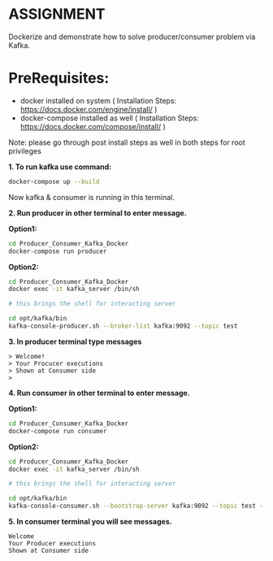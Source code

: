 # ASSIGNMENT
 Dockerize and demonstrate how to solve producer/consumer problem via Kafka. 

# PreRequisites:

* docker installed on system ( Installation Steps: https://docs.docker.com/engine/install/ )
* docker-compose installed as well ( Installation Steps: https://docs.docker.com/compose/install/ )

Note: please go through post install steps as well in both steps for root privileges

**1. To run kafka use command:**

```bash
docker-compose up --build
```

Now kafka & consumer is running in this terminal.

**2. Run producer in other terminal to enter message.**

**Option1:**

```bash
cd Producer_Consumer_Kafka_Docker
docker-compose run producer
```

**Option2:**

```bash
cd Producer_Consumer_Kafka_Docker
docker exec -it kafka_server /bin/sh

# this brings the shell for interacting server

cd opt/kafka/bin
kafka-console-producer.sh --broker-list kafka:9092 --topic test

```


**3. In producer terminal type messages**

```text
> Welcome!
> Your Procucer executions
> Shown at Consumer side
>
```

**4. Run consumer in other terminal to enter message.**

**Option1:**

```bash
cd Producer_Consumer_Kafka_Docker
docker-compose run consumer
```

**Option2:**

```bash
cd Producer_Consumer_Kafka_Docker
docker exec -it kafka_server /bin/sh

# this brings the shell for interacting server

cd opt/kafka/bin
kafka-console-consumer.sh --bootstrap-server kafka:9092 --topic test --from-beginning

```

**5. In consumer terminal you will see messages.**

```text
Welcome
Your Producer executions
Shown at Consumer side
```